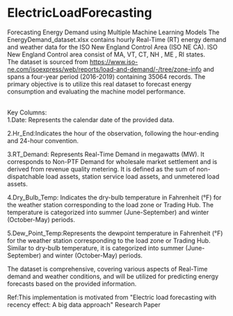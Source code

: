 # ElectricLoadForecasting
Forecasting Energy Demand using Multiple Machine Learning Models
The EnergyDemand_dataset.xlsx contains hourly Real-Time (RT)  energy demand and weather data for the ISO New England Control Area (ISO NE CA). ISO New England Control area consist of MA, VT, CT, NH , ME , RI states.  <br>The dataset is sourced from https://www.iso-ne.com/isoexpress/web/reports/load-and-demand/-/tree/zone-info and spans a four-year period (2016-2019) containing 35064 records. The primary objective is to utilize this real dataset to  forecast energy consumption  and evaluating the machine model performance. <br><br>

Key Columns:<br>
1.Date: Represents the calendar date of the provided data.
  
2.Hr_End:Indicates the hour of the observation, following the hour-ending and 24-hour convention.

3.RT_Demand: Represents Real-Time Demand in megawatts (MW). It corresponds to Non-PTF Demand for wholesale market settlement and is derived from revenue quality metering. It is defined as the sum of non-dispatchable load assets, station service load assets, and unmetered load assets.

4.Dry_Bulb_Temp: Indicates the dry-bulb temperature in Fahrenheit (°F) for the weather station corresponding to the load zone or Trading Hub. The temperature is categorized into summer (June-September) and winter (October-May) periods.

5.Dew_Point_Temp:Represents the dewpoint temperature in Fahrenheit (°F) for the weather station corresponding to the load zone or Trading Hub. Similar to dry-bulb temperature, it is categorized into summer (June-September) and winter (October-May) periods.

The dataset is comprehensive, covering various aspects of Real-Time demand and weather conditions, and will be utilized for predicting energy forecasts based on the provided information.			

Ref:This implementation is motivated from "Electric load forecasting with recency effect: A big data approach" Research Paper 
